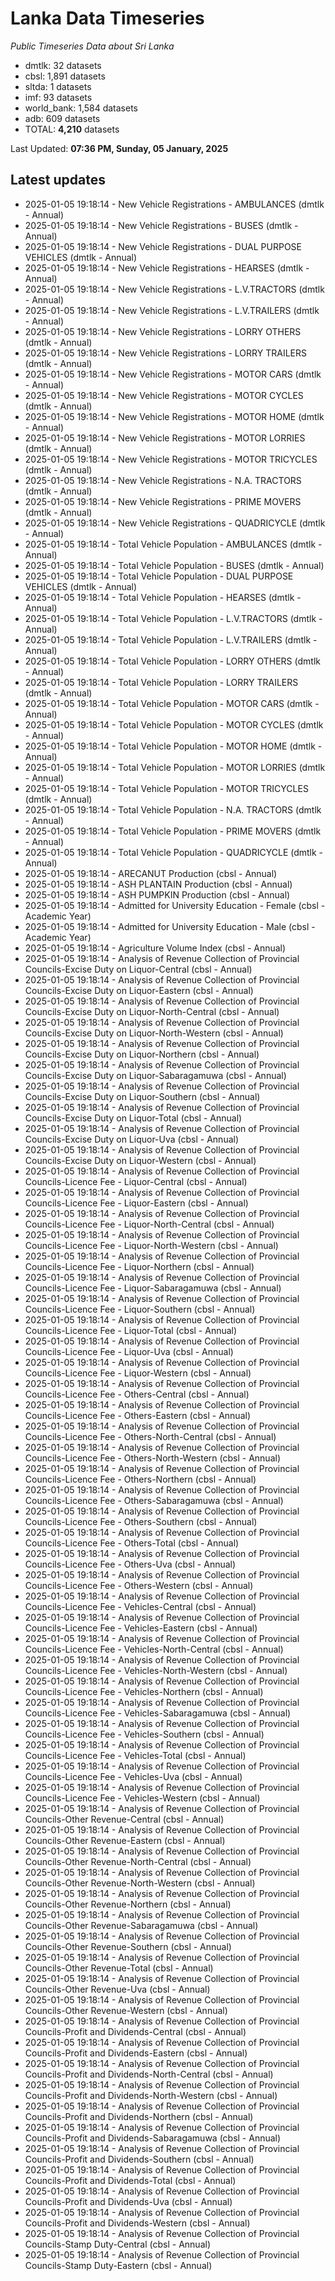 # Lanka Data Timeseries
*Public Timeseries Data about Sri Lanka*

* dmtlk: 32 datasets
* cbsl: 1,891 datasets
* sltda: 1 datasets
* imf: 93 datasets
* world_bank: 1,584 datasets
* adb: 609 datasets
* TOTAL: **4,210** datasets

Last Updated: **07:36 PM, Sunday, 05 January, 2025**

## Latest updates

* 2025-01-05 19:18:14 - New Vehicle Registrations - AMBULANCES (dmtlk - Annual)
* 2025-01-05 19:18:14 - New Vehicle Registrations - BUSES (dmtlk - Annual)
* 2025-01-05 19:18:14 - New Vehicle Registrations - DUAL PURPOSE VEHICLES (dmtlk - Annual)
* 2025-01-05 19:18:14 - New Vehicle Registrations - HEARSES (dmtlk - Annual)
* 2025-01-05 19:18:14 - New Vehicle Registrations - L.V.TRACTORS (dmtlk - Annual)
* 2025-01-05 19:18:14 - New Vehicle Registrations - L.V.TRAILERS (dmtlk - Annual)
* 2025-01-05 19:18:14 - New Vehicle Registrations - LORRY OTHERS (dmtlk - Annual)
* 2025-01-05 19:18:14 - New Vehicle Registrations - LORRY TRAILERS (dmtlk - Annual)
* 2025-01-05 19:18:14 - New Vehicle Registrations - MOTOR CARS (dmtlk - Annual)
* 2025-01-05 19:18:14 - New Vehicle Registrations - MOTOR CYCLES (dmtlk - Annual)
* 2025-01-05 19:18:14 - New Vehicle Registrations - MOTOR HOME (dmtlk - Annual)
* 2025-01-05 19:18:14 - New Vehicle Registrations - MOTOR LORRIES (dmtlk - Annual)
* 2025-01-05 19:18:14 - New Vehicle Registrations - MOTOR TRICYCLES (dmtlk - Annual)
* 2025-01-05 19:18:14 - New Vehicle Registrations - N.A. TRACTORS (dmtlk - Annual)
* 2025-01-05 19:18:14 - New Vehicle Registrations - PRIME MOVERS (dmtlk - Annual)
* 2025-01-05 19:18:14 - New Vehicle Registrations - QUADRICYCLE (dmtlk - Annual)
* 2025-01-05 19:18:14 - Total Vehicle Population - AMBULANCES (dmtlk - Annual)
* 2025-01-05 19:18:14 - Total Vehicle Population - BUSES (dmtlk - Annual)
* 2025-01-05 19:18:14 - Total Vehicle Population - DUAL PURPOSE VEHICLES (dmtlk - Annual)
* 2025-01-05 19:18:14 - Total Vehicle Population - HEARSES (dmtlk - Annual)
* 2025-01-05 19:18:14 - Total Vehicle Population - L.V.TRACTORS (dmtlk - Annual)
* 2025-01-05 19:18:14 - Total Vehicle Population - L.V.TRAILERS (dmtlk - Annual)
* 2025-01-05 19:18:14 - Total Vehicle Population - LORRY OTHERS (dmtlk - Annual)
* 2025-01-05 19:18:14 - Total Vehicle Population - LORRY TRAILERS (dmtlk - Annual)
* 2025-01-05 19:18:14 - Total Vehicle Population - MOTOR CARS (dmtlk - Annual)
* 2025-01-05 19:18:14 - Total Vehicle Population - MOTOR CYCLES (dmtlk - Annual)
* 2025-01-05 19:18:14 - Total Vehicle Population - MOTOR HOME (dmtlk - Annual)
* 2025-01-05 19:18:14 - Total Vehicle Population - MOTOR LORRIES (dmtlk - Annual)
* 2025-01-05 19:18:14 - Total Vehicle Population - MOTOR TRICYCLES (dmtlk - Annual)
* 2025-01-05 19:18:14 - Total Vehicle Population - N.A. TRACTORS (dmtlk - Annual)
* 2025-01-05 19:18:14 - Total Vehicle Population - PRIME MOVERS (dmtlk - Annual)
* 2025-01-05 19:18:14 - Total Vehicle Population - QUADRICYCLE (dmtlk - Annual)
* 2025-01-05 19:18:14 - ARECANUT Production (cbsl - Annual)
* 2025-01-05 19:18:14 - ASH PLANTAIN Production (cbsl - Annual)
* 2025-01-05 19:18:14 - ASH PUMPKIN Production (cbsl - Annual)
* 2025-01-05 19:18:14 - Admitted for University Education - Female (cbsl - Academic Year)
* 2025-01-05 19:18:14 - Admitted for University Education - Male (cbsl - Academic Year)
* 2025-01-05 19:18:14 - Agriculture Volume Index (cbsl - Annual)
* 2025-01-05 19:18:14 - Analysis of Revenue Collection of Provincial Councils-Excise Duty on Liquor-Central (cbsl - Annual)
* 2025-01-05 19:18:14 - Analysis of Revenue Collection of Provincial Councils-Excise Duty on Liquor-Eastern (cbsl - Annual)
* 2025-01-05 19:18:14 - Analysis of Revenue Collection of Provincial Councils-Excise Duty on Liquor-North-Central (cbsl - Annual)
* 2025-01-05 19:18:14 - Analysis of Revenue Collection of Provincial Councils-Excise Duty on Liquor-North-Western (cbsl - Annual)
* 2025-01-05 19:18:14 - Analysis of Revenue Collection of Provincial Councils-Excise Duty on Liquor-Northern (cbsl - Annual)
* 2025-01-05 19:18:14 - Analysis of Revenue Collection of Provincial Councils-Excise Duty on Liquor-Sabaragamuwa (cbsl - Annual)
* 2025-01-05 19:18:14 - Analysis of Revenue Collection of Provincial Councils-Excise Duty on Liquor-Southern (cbsl - Annual)
* 2025-01-05 19:18:14 - Analysis of Revenue Collection of Provincial Councils-Excise Duty on Liquor-Total (cbsl - Annual)
* 2025-01-05 19:18:14 - Analysis of Revenue Collection of Provincial Councils-Excise Duty on Liquor-Uva (cbsl - Annual)
* 2025-01-05 19:18:14 - Analysis of Revenue Collection of Provincial Councils-Excise Duty on Liquor-Western (cbsl - Annual)
* 2025-01-05 19:18:14 - Analysis of Revenue Collection of Provincial Councils-Licence Fee - Liquor-Central (cbsl - Annual)
* 2025-01-05 19:18:14 - Analysis of Revenue Collection of Provincial Councils-Licence Fee - Liquor-Eastern (cbsl - Annual)
* 2025-01-05 19:18:14 - Analysis of Revenue Collection of Provincial Councils-Licence Fee - Liquor-North-Central (cbsl - Annual)
* 2025-01-05 19:18:14 - Analysis of Revenue Collection of Provincial Councils-Licence Fee - Liquor-North-Western (cbsl - Annual)
* 2025-01-05 19:18:14 - Analysis of Revenue Collection of Provincial Councils-Licence Fee - Liquor-Northern (cbsl - Annual)
* 2025-01-05 19:18:14 - Analysis of Revenue Collection of Provincial Councils-Licence Fee - Liquor-Sabaragamuwa (cbsl - Annual)
* 2025-01-05 19:18:14 - Analysis of Revenue Collection of Provincial Councils-Licence Fee - Liquor-Southern (cbsl - Annual)
* 2025-01-05 19:18:14 - Analysis of Revenue Collection of Provincial Councils-Licence Fee - Liquor-Total (cbsl - Annual)
* 2025-01-05 19:18:14 - Analysis of Revenue Collection of Provincial Councils-Licence Fee - Liquor-Uva (cbsl - Annual)
* 2025-01-05 19:18:14 - Analysis of Revenue Collection of Provincial Councils-Licence Fee - Liquor-Western (cbsl - Annual)
* 2025-01-05 19:18:14 - Analysis of Revenue Collection of Provincial Councils-Licence Fee - Others-Central (cbsl - Annual)
* 2025-01-05 19:18:14 - Analysis of Revenue Collection of Provincial Councils-Licence Fee - Others-Eastern (cbsl - Annual)
* 2025-01-05 19:18:14 - Analysis of Revenue Collection of Provincial Councils-Licence Fee - Others-North-Central (cbsl - Annual)
* 2025-01-05 19:18:14 - Analysis of Revenue Collection of Provincial Councils-Licence Fee - Others-North-Western (cbsl - Annual)
* 2025-01-05 19:18:14 - Analysis of Revenue Collection of Provincial Councils-Licence Fee - Others-Northern (cbsl - Annual)
* 2025-01-05 19:18:14 - Analysis of Revenue Collection of Provincial Councils-Licence Fee - Others-Sabaragamuwa (cbsl - Annual)
* 2025-01-05 19:18:14 - Analysis of Revenue Collection of Provincial Councils-Licence Fee - Others-Southern (cbsl - Annual)
* 2025-01-05 19:18:14 - Analysis of Revenue Collection of Provincial Councils-Licence Fee - Others-Total (cbsl - Annual)
* 2025-01-05 19:18:14 - Analysis of Revenue Collection of Provincial Councils-Licence Fee - Others-Uva (cbsl - Annual)
* 2025-01-05 19:18:14 - Analysis of Revenue Collection of Provincial Councils-Licence Fee - Others-Western (cbsl - Annual)
* 2025-01-05 19:18:14 - Analysis of Revenue Collection of Provincial Councils-Licence Fee - Vehicles-Central (cbsl - Annual)
* 2025-01-05 19:18:14 - Analysis of Revenue Collection of Provincial Councils-Licence Fee - Vehicles-Eastern (cbsl - Annual)
* 2025-01-05 19:18:14 - Analysis of Revenue Collection of Provincial Councils-Licence Fee - Vehicles-North-Central (cbsl - Annual)
* 2025-01-05 19:18:14 - Analysis of Revenue Collection of Provincial Councils-Licence Fee - Vehicles-North-Western (cbsl - Annual)
* 2025-01-05 19:18:14 - Analysis of Revenue Collection of Provincial Councils-Licence Fee - Vehicles-Northern (cbsl - Annual)
* 2025-01-05 19:18:14 - Analysis of Revenue Collection of Provincial Councils-Licence Fee - Vehicles-Sabaragamuwa (cbsl - Annual)
* 2025-01-05 19:18:14 - Analysis of Revenue Collection of Provincial Councils-Licence Fee - Vehicles-Southern (cbsl - Annual)
* 2025-01-05 19:18:14 - Analysis of Revenue Collection of Provincial Councils-Licence Fee - Vehicles-Total (cbsl - Annual)
* 2025-01-05 19:18:14 - Analysis of Revenue Collection of Provincial Councils-Licence Fee - Vehicles-Uva (cbsl - Annual)
* 2025-01-05 19:18:14 - Analysis of Revenue Collection of Provincial Councils-Licence Fee - Vehicles-Western (cbsl - Annual)
* 2025-01-05 19:18:14 - Analysis of Revenue Collection of Provincial Councils-Other Revenue-Central (cbsl - Annual)
* 2025-01-05 19:18:14 - Analysis of Revenue Collection of Provincial Councils-Other Revenue-Eastern (cbsl - Annual)
* 2025-01-05 19:18:14 - Analysis of Revenue Collection of Provincial Councils-Other Revenue-North-Central (cbsl - Annual)
* 2025-01-05 19:18:14 - Analysis of Revenue Collection of Provincial Councils-Other Revenue-North-Western (cbsl - Annual)
* 2025-01-05 19:18:14 - Analysis of Revenue Collection of Provincial Councils-Other Revenue-Northern (cbsl - Annual)
* 2025-01-05 19:18:14 - Analysis of Revenue Collection of Provincial Councils-Other Revenue-Sabaragamuwa (cbsl - Annual)
* 2025-01-05 19:18:14 - Analysis of Revenue Collection of Provincial Councils-Other Revenue-Southern (cbsl - Annual)
* 2025-01-05 19:18:14 - Analysis of Revenue Collection of Provincial Councils-Other Revenue-Total (cbsl - Annual)
* 2025-01-05 19:18:14 - Analysis of Revenue Collection of Provincial Councils-Other Revenue-Uva (cbsl - Annual)
* 2025-01-05 19:18:14 - Analysis of Revenue Collection of Provincial Councils-Other Revenue-Western (cbsl - Annual)
* 2025-01-05 19:18:14 - Analysis of Revenue Collection of Provincial Councils-Profit and Dividends-Central (cbsl - Annual)
* 2025-01-05 19:18:14 - Analysis of Revenue Collection of Provincial Councils-Profit and Dividends-Eastern (cbsl - Annual)
* 2025-01-05 19:18:14 - Analysis of Revenue Collection of Provincial Councils-Profit and Dividends-North-Central (cbsl - Annual)
* 2025-01-05 19:18:14 - Analysis of Revenue Collection of Provincial Councils-Profit and Dividends-North-Western (cbsl - Annual)
* 2025-01-05 19:18:14 - Analysis of Revenue Collection of Provincial Councils-Profit and Dividends-Northern (cbsl - Annual)
* 2025-01-05 19:18:14 - Analysis of Revenue Collection of Provincial Councils-Profit and Dividends-Sabaragamuwa (cbsl - Annual)
* 2025-01-05 19:18:14 - Analysis of Revenue Collection of Provincial Councils-Profit and Dividends-Southern (cbsl - Annual)
* 2025-01-05 19:18:14 - Analysis of Revenue Collection of Provincial Councils-Profit and Dividends-Total (cbsl - Annual)
* 2025-01-05 19:18:14 - Analysis of Revenue Collection of Provincial Councils-Profit and Dividends-Uva (cbsl - Annual)
* 2025-01-05 19:18:14 - Analysis of Revenue Collection of Provincial Councils-Profit and Dividends-Western (cbsl - Annual)
* 2025-01-05 19:18:14 - Analysis of Revenue Collection of Provincial Councils-Stamp Duty-Central (cbsl - Annual)
* 2025-01-05 19:18:14 - Analysis of Revenue Collection of Provincial Councils-Stamp Duty-Eastern (cbsl - Annual)
